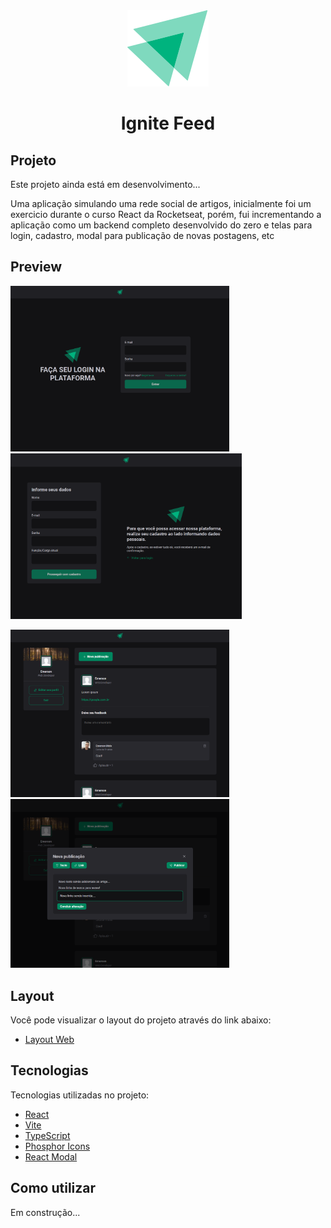 <div align="center">
    <img src="./web/src/assets/ignite-logo.svg" />
<h1 align="center">Ignite Feed</h1>
</div>

## Projeto

Este projeto ainda está em desenvolvimento...

Uma aplicação simulando uma rede social de artigos, inicialmente foi um exercicio durante o curso React da Rocketseat, porém, fui incrementando a aplicação como um backend completo desenvolvido do zero e telas para login, cadastro, modal para publicação de novas postagens, etc

## Preview

<p align="left">
  <img src="./github__assets/preview-01.png" width=350 alt="Página de login" />
  <img src="./github__assets/preview-02.png" width=370 alt="Página de cadastro" />
</p>
<p align="left">
  <img src="./github__assets/preview-03.png" width=350 alt="Página de postagens" />
  <img src="./github__assets/preview-04.png" width=350 alt="Página de criação de nova postagem" />
</p>

## Layout

Você pode visualizar o layout do projeto através do link abaixo:

- [Layout Web](<https://www.figma.com/file/wNYog543mcvSLQ6c0hI8Rl/Ignite-Feed-(Community)?node-id=0%3A1>)

## Tecnologias

Tecnologias utilizadas no projeto:

- [React](https://reactjs.org)
- [Vite](https://vitejs.dev/)
- [TypeScript](https://www.typescriptlang.org/)
- [Phosphor Icons](https://phosphoricons.com/)
- [React Modal](https://www.npmjs.com/package/react-modal#api-documentation)

## Como utilizar

Em construção...
